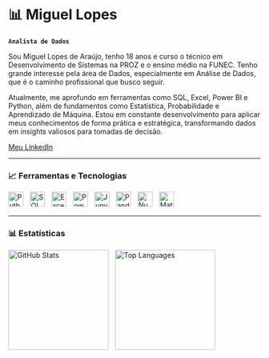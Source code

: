 # 📊 Miguel Lopes

**`Analista de Dados`**

Sou Miguel Lopes de Araújo, tenho 18 anos e curso o técnico em Desenvolvimento de Sistemas na PROZ e o ensino médio na FUNEC. Tenho grande interesse pela área de Dados, especialmente em Análise de Dados, que é o caminho profissional que busco seguir.

Atualmente, me aprofundo em ferramentas como SQL, Excel, Power BI e Python, além de fundamentos como Estatística, Probabilidade e Aprendizado de Máquina. Estou em constante desenvolvimento para aplicar meus conhecimentos de forma prática e estratégica, transformando dados em insights valiosos para tomadas de decisão.

[Meu LinkedIn](https://www.linkedin.com/in/miguel-lopes-ab8a97268)

---

### 📈 Ferramentas e Tecnologias

<img 
    align="left" 
    alt="Python" 
    title="Python" 
    width="30px" 
    style="padding-right: 10px;" 
    src="https://cdn.jsdelivr.net/gh/devicons/devicon/icons/python/python-original.svg" 
/>
<img 
    align="left" 
    alt="SQL" 
    title="SQL" 
    width="30px" 
    style="padding-right: 10px;" 
    src="https://cdn.jsdelivr.net/gh/devicons/devicon/icons/mysql/mysql-original.svg" 
/>
<img 
    align="left" 
    alt="Excel" 
    title="Microsoft Excel" 
    width="30px" 
    style="padding-right: 10px;" 
    src="https://upload.wikimedia.org/wikipedia/commons/7/75/Microsoft_Office_Excel_%282019–present%29.svg" 
/>
<img 
    align="left" 
    alt="Power BI" 
    title="Power BI" 
    width="30px" 
    style="padding-right: 10px;" 
    src="https://upload.wikimedia.org/wikipedia/commons/c/cf/New_Power_BI_Logo.svg" 
/>
<img 
    align="left" 
    alt="Jupyter Notebook" 
    title="Jupyter Notebook" 
    width="30px" 
    style="padding-right: 10px;" 
    src="https://cdn.jsdelivr.net/gh/devicons/devicon/icons/jupyter/jupyter-original.svg" 
/>
<img 
    align="left" 
    alt="Pandas" 
    title="Pandas" 
    width="30px" 
    style="padding-right: 10px;" 
    src="https://upload.wikimedia.org/wikipedia/commons/e/ed/Pandas_logo.svg" 
/>
<img 
    align="left" 
    alt="NumPy" 
    title="NumPy" 
    width="30px" 
    style="padding-right: 10px;" 
    src="https://upload.wikimedia.org/wikipedia/commons/1/1a/NumPy_logo.svg" 
/>
<img 
    align="left" 
    alt="Matplotlib" 
    title="Matplotlib" 
    width="30px" 
    style="padding-right: 10px;" 
    src="https://upload.wikimedia.org/wikipedia/commons/8/84/Matplotlib_icon.svg" 
/>

<br/>
<br/>

---

### 📊 Estatísticas

<p>
  <img 
    align="left" 
    alt="GitHub Stats" 
    height="200" 
    style="padding-right: 10px;" 
    src="https://github-readme-stats.vercel.app/api?username=Miguel-Lopes31&show_icons=true&theme=tokyonight&locale=pt-br"
  />
</p>

<img 
      align="left" 
      alt="Top Languages" 
      height="200" 
      src="https://github-readme-stats.vercel.app/api/top-langs/?username=Miguel-Lopes31&theme=tokyonight&layout=compact&custom_title=Tecnologias&langs_count=9&hide=javascript,html,css,c,cpp,java" 
  />
</p>
